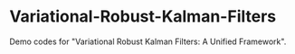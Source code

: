 # Variational-Robust-Kalman-Filters
Demo codes for "Variational Robust Kalman Filters: A Unified Framework".
